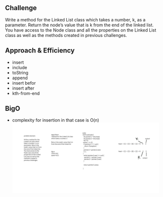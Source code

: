 ## Challenge
Write a method for the Linked List class which takes a number, k, as a parameter. Return the node’s value that is k from the end of the linked list. You have access to the Node class and all the properties on the Linked List class as well as the methods created in previous challenges.
## Approach & Efficiency
- insert
- include
- toString
- append
- insert befor
- insert after
- kth-from-end
## BigO
- complexity for insertion in that case is O(n)
![white bored](../asset/link1.png)